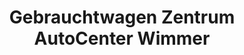 ---
title: "Gebrauchtwagen Zentrum AutoCenter Wimmer"
url: /passau/gebrauchtwagen-zentrum-autocenter-wimmer/
shop: Autohaus
---